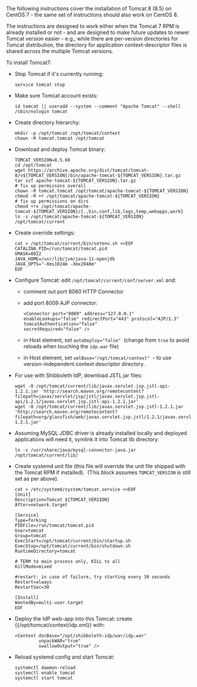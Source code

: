 
The following instructions cover the installation of Tomcat 8 (8.5) on CentOS 7 - the same set of instructions should also work on CentOS 8.

The instructions are designed to work either when the Tomcat 7 RPM is already installed or not - and are designed to make future updates to newer Tomcat version easier - e.g., while there are per-version directories for Tomcat distribution, the directory for application context-descriptor files is shared across the multiple Tomcat versions.

To install Tomcat7:

*   Stop Tomcat if it's currently running:
    
    ```
    service tomcat stop
    ```
    
*   Make sure Tomcat account exists:
    
    ```
    id tomcat || useradd --system --comment "Apache Tomcat" --shell /sbin/nologin tomcat
    ```
    
*   Create directory hierarchy:
    
    ```
    mkdir -p /opt/tomcat /opt/tomcat/context
    chown -R tomcat.tomcat /opt/tomcat
    ```
    
*   Download and deploy Tomcat binary:
    
    ```
    TOMCAT_VERSION=8.5.60
    cd /opt/tomcat
    wget https://archive.apache.org/dist/tomcat/tomcat-8/v${TOMCAT_VERSION}/bin/apache-tomcat-${TOMCAT_VERSION}.tar.gz
    tar xzf apache-tomcat-${TOMCAT_VERSION}.tar.gz
    # fix up permissons overall
    chown -R tomcat.tomcat /opt/tomcat/apache-tomcat-${TOMCAT_VERSION}
    chmod -R +r /opt/tomcat/apache-tomcat-${TOMCAT_VERSION}
    # fix up permissions on dirs
    chmod +rx /opt/tomcat/apache-tomcat-${TOMCAT_VERSION}/{.,bin,conf,lib,logs,temp,webapps,work}
    ln -s /opt/tomcat/apache-tomcat-${TOMCAT_VERSION} /opt/tomcat/current
    ```
    
*   Create override settings:
    
    ```
    cat > /opt/tomcat/current/bin/setenv.sh <<EOF
    CATALINA_PID=/run/tomcat/tomcat.pid
    UMASK=0022
    JAVA_HOME=/usr/lib/jvm/java-11-openjdk
    JAVA_OPTS="-Xms1024m -Xmx2048m"
    EOF
    ```
    
*   Configure Tomcat: edit `/opt/tomcat/current/conf/server.xml` and:  
    *   comment out port 8080 HTTP Connector
    *   add port 8009 AJP connector:
        
        ```
        <Connector port="8009" address="127.0.0.1"
        enableLookups="false" redirectPort="443" protocol="AJP/1.3"
        tomcatAuthentication="false"
        secretRequired="false" />
        ```
        
    *   in Host element, set `autoDeploy="false"`  (change from `true` to avoid reloads when touching the `idp.war` file)
    *   in Host element, set `xmlBase="/opt/tomcat/context"`  - to use version-independent context descriptor directory.
*   For use with Shibboleth IdP, download JSTL jar files:
    
    ```
    wget -O /opt/tomcat/current/lib/javax.servlet.jsp.jstl-api-1.2.1.jar 'http://search.maven.org/remotecontent?filepath=javax/servlet/jsp/jstl/javax.servlet.jsp.jstl-api/1.2.1/javax.servlet.jsp.jstl-api-1.2.1.jar'
    wget -O /opt/tomcat/current/lib/javax.servlet.jsp.jstl-1.2.1.jar 'http://search.maven.org/remotecontent?filepath=org/glassfish/web/javax.servlet.jsp.jstl/1.2.1/javax.servlet.jsp.jstl-1.2.1.jar'
    ```
    
*   Assuming MySQL JDBC driver is already installed locally and deployed applications will need it, symlink it into Tomcat lib directory:
    
    ```
    ln -s /usr/share/java/mysql-connector-java.jar /opt/tomcat/current/lib/
    ```
    
*   Create systemd unit file (this file will override the unit file shipped with the Tomcat RPM if installed).  (This block assumes `TOMCAT_VERSION` is still set as per above).
    
    ```
    cat > /etc/systemd/system/tomcat.service <<EOF
    [Unit]
    Description=Tomcat ${TOMCAT_VERSION}
    After=network.target
    
    [Service]
    Type=forking
    PIDFile=/run/tomcat/tomcat.pid
    User=tomcat
    Group=tomcat
    ExecStart=/opt/tomcat/current/bin/startup.sh
    ExecStop=/opt/tomcat/current/bin/shutdown.sh
    RuntimeDirectory=tomcat
    
    # TERM to main process only, KILL to all
    KillMode=mixed
    
    #restart: in case of failure, try starting every 30 seconds
    Restart=always
    RestartSec=30
    
    [Install]
    WantedBy=multi-user.target
    EOF
    ```
    
*   Deploy the IdP web-app into this Tomcat: create {{/opt/tomcat/context/idp.xml}} with:
    
    ```
    <Context docBase="/opt/shibboleth-idp/war/idp.war"
             unpackWAR="true"
             swallowOutput="true" />
    ```
    
*   Reload systemd config and start Tomcat:
    
    ```
    systemctl daemon-reload
    systemctl enable tomcat
    systemctl start tomcat
    ```
